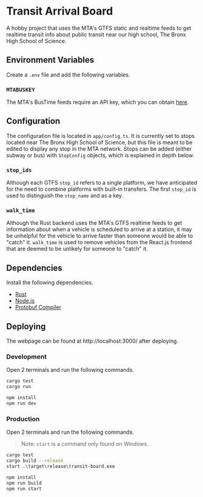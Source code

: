 # Transit Arrival Board

A hobby project that uses the MTA's GTFS static and realtime feeds to get realtime transit info about public transit near our high school, The Bronx High School of Science.

## Environment Variables

Create a `.env` file and add the following variables.

### `MTABUSKEY`

The MTA's BusTime feeds require an API key, which you can obtain [here](http://www.bustime.mta.info/wiki/Developers/Index).

## Configuration

The configuration file is located in `app/config.ts`. It is currently set to stops located near The Bronx High School of Science, but this file is meant to be edited to display any stop in the MTA network. Stops can be added (either subway or bus) with `StopConfig` objects, which is explained in depth below.

### `stop_ids`

Although each GTFS `stop_id` refers to a single platform, we have anticipated for the need to combine platforms with built-in transfers. The first `stop_id` is used to distinguish the `stop_name` and as a key.

### `walk_time`

Although the Rust backend uses the MTA's GTFS realtime feeds to get information about when a vehicle is scheduled to arrive at a station, it may be unhelpful for the vehicle to arrive faster than someone would be able to "catch" it. `walk_time` is used to remove vehicles from the React.js frontend that are deemed to be unlikely for someone to "catch" it.

## Dependencies

Install the following dependencies.

- [Rust](https://www.rust-lang.org/tools/install)
- [Node.js](https://nodejs.org/en/download)
- [Protobuf Compiler](https://github.com/protocolbuffers/protobuf?tab=readme-ov-file#protobuf-compiler-installation)

## Deploying

The webpage can be found at http://localhost:3000/ after deploying.

### Development

Open 2 terminals and run the following commands.

```bash
cargo test
cargo run
```

```bash
npm install
npm run dev
```

### Production

Open 2 terminals and run the following commands.

> Note: `start` is a command only found on Windows.

```bash
cargo test
cargo build --release
start .\target\release\transit-board.exe
```

```bash
npm install
npm run build
npm run start
```
